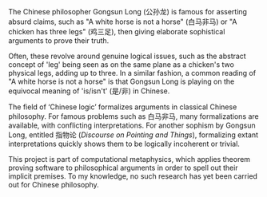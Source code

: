 The Chinese philosopher Gongsun Long (公孙龙) is famous for asserting absurd claims, such as "A white horse is not a horse" (白马非马) 
or "A chicken has three legs" (鸡三足), then giving elaborate sophistical arguments to prove their truth. 

Often, these revolve  around genuine logical issues, such as the abstract concept of 'leg' being seen as on the same plane as a chicken's 
two physical legs, adding up to three. In a similar fashion, a common reading of "A white horse is not a horse" is that Gongsun 
Long is playing on the equivocal meaning of 'is/isn't' (是/非) in Chinese.

The field of ‘Chinese logic’ formalizes arguments in classical Chinese philosophy. For famous problems such as
白马非马, many formalizations are available, with conflicting interpretations. For another sophism by Gongsun Long, entitled 
指物论 (<i>Discourse on Pointing and Things</i>), formalizing extant interpretations quickly shows them to be logically incoherent or trivial.

This project is part of computational metaphysics, which applies theorem proving software to philosophical arguments in order to spell out
their implicit premises. To my knowledge, no such research has yet been carried out for Chinese philosophy.
